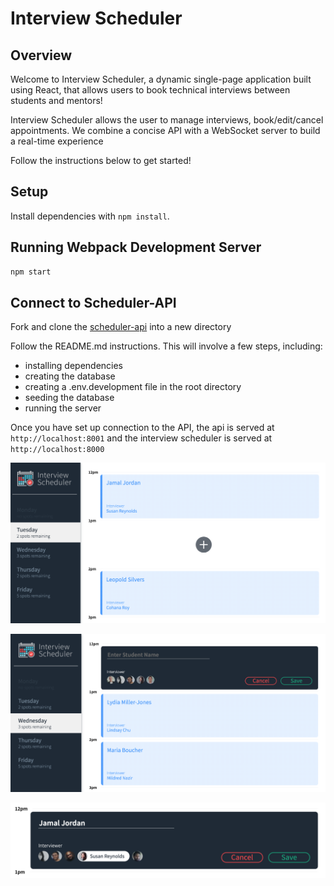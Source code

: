 # Interview Scheduler

## Overview

Welcome to Interview Scheduler, a dynamic single-page application built using React, that allows users to book technical interviews between students and mentors!

Interview Scheduler allows the user to manage interviews, book/edit/cancel appointments. We combine a concise API with a WebSocket server to build a real-time experience

Follow the instructions below to get started!

## Setup

Install dependencies with `npm install`.

## Running Webpack Development Server

```sh
npm start
```

## Connect to Scheduler-API

Fork and clone the [scheduler-api](https://github.com/lighthouse-labs/scheduler-api) into a new directory

Follow the README.md instructions. This will involve a few steps, including:

- installing dependencies
- creating the database
- creating a .env.development file in the root directory
- seeding the database
- running the server

Once you have set up connection to the API, the api is served at `http://localhost:8001` and the interview scheduler is served at `http://localhost:8000`

!["Scheduler Overview"](https://github.com/SamMaisha/scheduler/blob/master/docs/interview-scheduler-overview.png?raw=true)

!["Appointment Create"](https://github.com/SamMaisha/scheduler/blob/master/docs/appointment-create.png?raw=true)

!["Appointment edit form"](https://github.com/SamMaisha/scheduler/blob/master/docs/interview-form-edit.png?raw=true)
